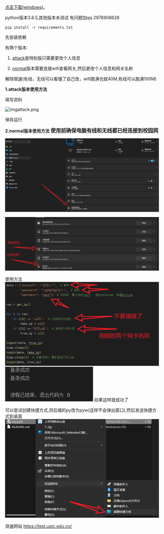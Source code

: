 [点击下载(windows)](https://github.com/bangbang-0/CQUPT_login/releases/download/cqupt/cqupt.v1.0.release.exe)。


python版本3.8.5,其他版本未测试 
有问题加qq 2978908628
```shell
pip install -r requirements.txt
```

先安装依赖

有两个版本:

1. [attack](attack_version.py)是特别版只需要更改个人信息

2. [normal](normal_Version.py)版本需要连接wifi查看网关,然后更改个人信息和网关名称

解除限速(有线，无线可以看懂了自己改，wifi跑满也就40M,有线可以跑满100M)

**1.attack版本使用方法**

填写资料

![imgattack.png](png/imgattack.png)

保存运行

**2.normal版本使用方法**
<big>**使用前确保电脑有线和无线都已经连接到校园网**</big>

![img.png](png/img.png)

![img_1.png](png/img_1.png)

使用方法
![img_3.png](png/img_3.png)
![img_2.png](png/img_2.png)
如果这样就成功了

可以尝试创建快捷方式,将后缀的py改为pyw(这样不会弹出窗口),然后发送快捷方式到桌面
![img_4.png](png/img_4.png)

测速网站 https://test.ustc.edu.cn/  

